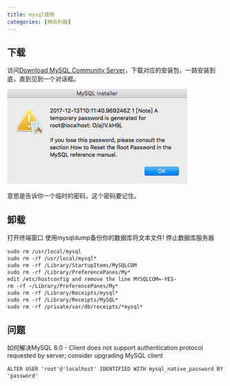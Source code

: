 ```yaml
---
title: mysql使用
categories: [神兵利器]
---
```


## 下载

访问[Download MySQL Community Server](https://dev.mysql.com/downloads/mysql/)，下载对应的安装包，一路安装到底，直到见到一个对话框。

![](https://raw.githubusercontent.com/DullDevil/pics/master/sql/mysql.png)

意思是告诉你一个临时的密码，这个密码要记住。



## 卸载
打开终端窗口
使用mysqldump备份你的数据库将文本文件!
停止数据库服务器

```shell
sudo rm /usr/local/mysql
sudo rm -rf /usr/local/mysql*
sudo rm -rf /Library/StartupItems/MySQLCOM
sudo rm -rf /Library/PreferencePanes/My*
edit /etc/hostconfig and remove the line MYSQLCOM=-YES-
rm -rf ~/Library/PreferencePanes/My*
sudo rm -rf /Library/Receipts/mysql*
sudo rm -rf /Library/Receipts/MySQL*
sudo rm -rf /private/var/db/receipts/*mysql*
```

## 问题
如何解决MySQL 8.0 - Client does not support authentication protocol requested by server; consider upgrading MySQL client

```
ALTER USER 'root'@'localhost' IDENTIFIED WITH mysql_native_password BY 'password'

```
